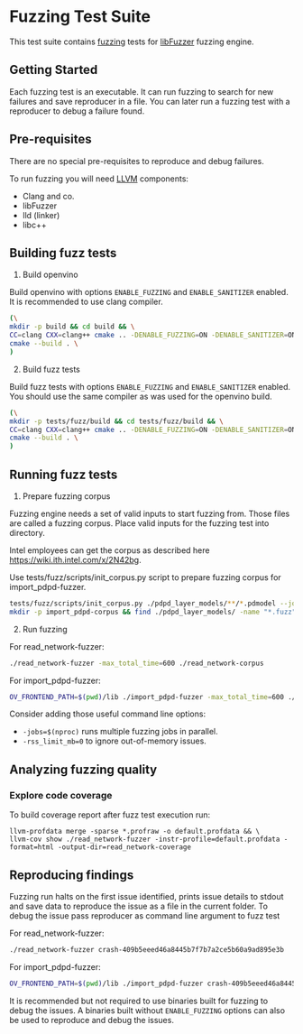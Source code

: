 # Fuzzing Test Suite

This test suite contains [fuzzing](https://en.wikipedia.org/wiki/Fuzzing) tests for [libFuzzer](https://llvm.org/docs/LibFuzzer.html) fuzzing engine.

## Getting Started

Each fuzzing test is an executable. It can run fuzzing to search for new
failures and save reproducer in a file. You can later run a fuzzing test with a
reproducer to debug a failure found.

## Pre-requisites

There are no special pre-requisites to reproduce and debug failures.

To run fuzzing you will need [LLVM](https://apt.llvm.org/) components:
- Clang and co.
- libFuzzer
- lld (linker)
- libc++


## Building fuzz tests

1. Build openvino

Build openvino with options `ENABLE_FUZZING` and `ENABLE_SANITIZER` enabled. It
is recommended to use clang compiler.

```bash
(\
mkdir -p build && cd build && \
CC=clang CXX=clang++ cmake .. -DENABLE_FUZZING=ON -DENABLE_SANITIZER=ON -DTREAT_WARNING_AS_ERROR=OFF && \
cmake --build . \
)
```

2. Build fuzz tests

Build fuzz tests with options `ENABLE_FUZZING` and `ENABLE_SANITIZER` enabled.
You should use the same compiler as was used for the openvino build.

```bash
(\
mkdir -p tests/fuzz/build && cd tests/fuzz/build && \
CC=clang CXX=clang++ cmake .. -DENABLE_FUZZING=ON -DENABLE_SANITIZER=ON -DTREAT_WARNING_AS_ERROR=OFF -DInferenceEngine_DIR=$(pwd)/../../../build && \
cmake --build . \
)
```

## Running fuzz tests

1. Prepare fuzzing corpus

Fuzzing engine needs a set of valid inputs to start fuzzing from. Those files
are called a fuzzing corpus. Place valid inputs for the fuzzing test into
directory.

Intel employees can get the corpus as described here
https://wiki.ith.intel.com/x/2N42bg. 

Use tests/fuzz/scripts/init_corpus.py script to prepare fuzzing corpus for import_pdpd-fuzzer.

```bash
tests/fuzz/scripts/init_corpus.py ./pdpd_layer_models/**/*.pdmodel --join pdiparams && \
mkdir -p import_pdpd-corpus && find ./pdpd_layer_models/ -name "*.fuzz" -exec cp \{\} ./import_pdpd-corpus \;
```

2. Run fuzzing

For read_network-fuzzer:

```bash
./read_network-fuzzer -max_total_time=600 ./read_network-corpus
```
For import_pdpd-fuzzer:

```bash
OV_FRONTEND_PATH=$(pwd)/lib ./import_pdpd-fuzzer -max_total_time=600 ./import_pdpd-corpus
```

Consider adding those useful command line options:
- `-jobs=$(nproc)` runs multiple fuzzing jobs in parallel.
- `-rss_limit_mb=0` to ignore out-of-memory issues.

## Analyzing fuzzing quality

### Explore code coverage

To build coverage report after fuzz test execution run:

```
llvm-profdata merge -sparse *.profraw -o default.profdata && \
llvm-cov show ./read_network-fuzzer -instr-profile=default.profdata -format=html -output-dir=read_network-coverage
```

## Reproducing findings

Fuzzing run halts on the first issue identified, prints issue details to stdout and save data to reproduce the issue as a file in the current folder. To debug the issue pass reproducer as command line argument to fuzz test

For read_network-fuzzer:

```bash
./read_network-fuzzer crash-409b5eeed46a8445b7f7b7a2ce5b60a9ad895e3b
```

For import_pdpd-fuzzer:

```bash
OV_FRONTEND_PATH=$(pwd)/lib ./import_pdpd-fuzzer crash-409b5eeed46a8445b7f7b7a2ce5b60a9ad895e3b
```

It is recommended but not required to use binaries built for fuzzing to debug the issues. A binaries built without `ENABLE_FUZZING` options can also be used to reproduce and debug the issues.